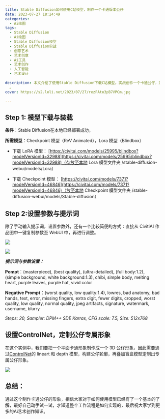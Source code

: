 ```yaml
---
title: Stable Diffusion如何使用C站模型，制作一个卡通版本公仔
date: 2023-07-27 18:24:49
categories:
  - Ai绘图
tags:
  - Stable Diffusion
  - Ai绘图
  - Stable Diffusion模型
  - Stable Diffusion实战
  - 创意艺术
  - 艺术创意
  - Ai工具
  - 艺术创作
  - 人工智能
  - 艺术设计
  
description: 本文介绍了使用Stable Diffusion下载C站模型，实战创作一个卡通公仔，对于AIGC整个创作流程更具体化
  。
cover: https://s2.loli.net/2023/07/27/rezFAto3pB7VPCm.jpg

---
```


## Step 1: 模型下载与装载

**条件**：Stable Diffusion在本地已经部署成功。

**所需模型**：Checkpoint 模型（ReV Animated），Lora 模型（Blindbox）

- 下载 LoRA 模型： [https://civitai.com/models/25995/blindbox?modelVersionId=32988](https://civitai.com/models/25995/blindbox?modelVersionId=32988)（存放至本地 Lora 模型文件夹 /stable-diffusion-webui/models/Lora）

- 下载 Checkpoint 模型： [https://civitai.com/models/7371?modelVersionId=46846](https://civitai.com/models/7371?modelVersionId=46846)（放至本地 Checkpoint 模型文件夹 /stable-diffusion-webui/models/Stable-diffusion）

## Step 2:设置参数与提示词

除了手动输入提示词，设置参数外，还有一个比较简便的方式：直接从 CivitiAI 作品图中一键复制参数至 WebUI 中，再进行调整。

![](https://s2.loli.net/2023/07/27/py2MabrNl37KRSV.jpg)

![](https://s2.loli.net/2023/07/27/WXaoYDLrkqfedNO.jpg)

***提示词与参数设置：***

**Pompt**：(masterpiece), (best quality), (ultra-detailed), (full body:1.2), (simple background, white background:1.3), chibi, simple body, melting heart, purple leaves, purple hat, vivid color

**Negative Prompt**：(worst quality, low quality:1.4), lowres, bad anatomy, bad hands, text, error, missing fingers, extra digit, fewer digits, cropped, worst quality, low quality, normal quality, jpeg artifacts, signature, watermark, username, blurry

*Steps: 20, Sampler: DPM++ SDE Karras, CFG scale: 7.5, Size: 512x768*

## 设置ControlNet，定制公仔专属形象

在这个实例中，我们要把一个平面卡通形象制作成一个 3D 公仔形象，因此需要通过[ControlNet](https://stablediffusionweb.com/ControlNet)的 lineart 和 depth 模型，构建公仔轮廓，再叠加盲盒模型定制出专属公仔形象。

![](https://s2.loli.net/2023/07/27/rezFAto3pB7VPCm.jpg)

## 总结：

通过这个制作卡通公仔的形象，相信大家对于如何使用模型已经有了一个基本的了解，最好自己动手试一试，才知道整个工作流程是如何实现的，最后祝大家学到更多的Ai艺术创作知识。


